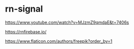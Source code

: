 # rn-signal

https://www.youtube.com/watch?v=MJzmZ9qmdaE&t=7406s

https://rnfirebase.io/

https://www.flaticon.com/authors/freepik?order_by=1
